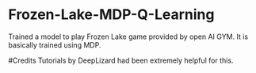 # Frozen-Lake-MDP-Q-Learning
Trained a model to play Frozen Lake game provided by open AI GYM. It is basically trained using MDP. 

#Credits
Tutorials by DeepLizard had been extremely helpful for this.
